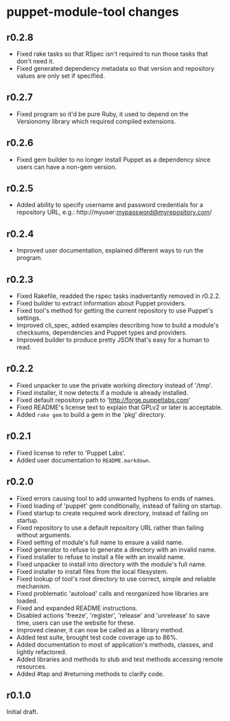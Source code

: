 puppet-module-tool changes
==========================

r0.2.8
------

* Fixed rake tasks so that RSpec isn't required to run those tasks that don't need it.
* Fixed generated dependency metadata so that version and repository values are only set if specified.

r0.2.7
------

* Fixed program so it'd be pure Ruby, it used to depend on the Versionomy library which required compiled extensions.

r0.2.6
------

* Fixed gem builder to no longer install Puppet as a dependency since users can have a non-gem version.

r0.2.5
------

* Added ability to specify username and password credentials for a repository URL, e.g.: http://myuser:mypassword@myrepository.com/

r0.2.4
------

* Improved user documentation, explained different ways to run the program.

r0.2.3
------

* Fixed Rakefile, readded the rspec tasks inadvertantly removed in r0.2.2.
* Fixed builder to extract information about Puppet providers.
* Fixed tool's method for getting the current repository to use Puppet's settings.
* Improved cli_spec, added examples describing how to build a module's checksums, dependencies and Puppet types and providers.
* Improved builder to produce pretty JSON that's easy for a human to read.

r0.2.2
------

* Fixed unpacker to use the private working directory instead of '/tmp'.
* Fixed installer, it now detects if a module is already installed.
* Fixed default repository path to 'http://forge.puppetlabs.com'
* Fixed README's license text to explain that GPLv2 or later is acceptable.
* Added `rake gem` to build a gem in the 'pkg' directory.

r0.2.1
------

* Fixed license to refer to 'Puppet Labs'.
* Added user documentation to `README.markdown`.

r0.2.0
------

* Fixed errors causing tool to add unwanted hyphens to ends of names.
* Fixed loading of 'puppet' gem conditionally, instead of failing on startup.
* Fixed startup to create required work directory, instead of failing on startup.
* Fixed repository to use a default repository URL rather than failing without arguments.
* Fixed setting of module's full name to ensure a valid name.
* Fixed generator to refuse to generate a directory with an invalid name.
* Fixed installer to refuse to install a file with an invalid name.
* Fixed unpacker to install into directory with the module's full name.
* Fixed installer to install files from the local filesystem.
* Fixed lookup of tool's root directory to use correct, simple and reliable mechanism.
* Fixed problematic 'autoload' calls and reorganized how libraries are loaded.
* Fixed and expanded README instructions.
* Disabled actions 'freeze', 'register', 'release' and 'unrelease' to save time, users can use the website for these.
* Improved cleaner, it can now be called as a library method.
* Added test suite, brought test code coverage up to 86%.
* Added documentation to most of application's methods, classes, and lightly refactored.
* Added libraries and methods to stub and test methods accessing remote resources.
* Added #tap and #returning methods to clarify code.

r0.1.0
------

Initial draft.
